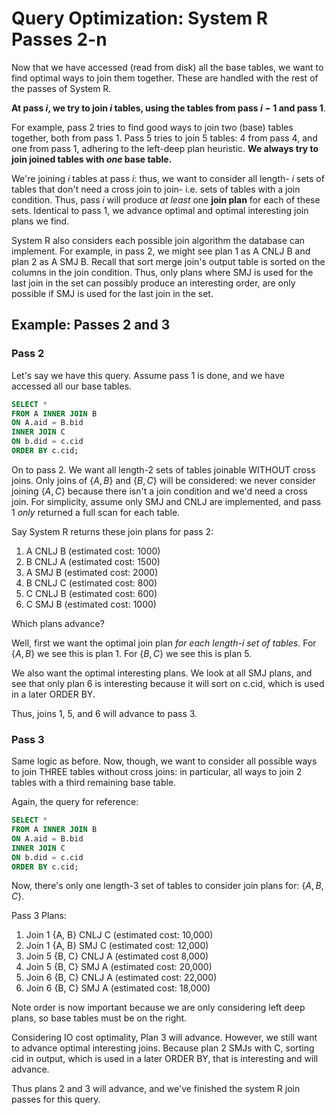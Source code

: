 # Query Optimization: System R Passes 2-n

Now that we have accessed (read from disk) all the base tables, we want to find optimal ways to join them together. These are handled with the rest of the passes of System R.

**At pass $i$, we try to join $i$ tables, using the tables from pass $i-1$ and pass 1**.

For example, pass 2 tries to find good ways to join two (base) tables together, both from pass 1. Pass 5 tries to join 5 tables: 4 from pass 4, and one from pass 1, adhering to the left-deep plan heuristic. **We always try to join joined tables with *one* base table.**

We're joining $i$ tables at pass $i$: thus, we want to consider all length- $i$ sets of tables that don't need a cross join to join- i.e. sets of tables with a join condition. Thus, pass $i$ will produce *at least* one **join plan** for each of these sets. Identical to pass 1, we advance optimal and optimal interesting join plans we find. 

System R also considers each possible join algorithm the database can implement. For example, in pass 2, we might see plan 1 as A CNLJ B and plan 2 as A SMJ B. Recall that sort merge join's output table is sorted on the columns in the join condition. Thus, only plans where SMJ is used for the last join in the set can possibly produce an interesting order, are only possible if SMJ is used for the last join in the set. 

## Example: Passes 2 and 3

### Pass 2

Let's say we have this query. Assume pass 1 is done, and we have accessed all our base tables. 

```sql
SELECT *
FROM A INNER JOIN B
ON A.aid = B.bid
INNER JOIN C
ON b.did = c.cid
ORDER BY c.cid;
```

On to pass 2. We want all length-2 sets of tables joinable WITHOUT cross joins. Only joins of $\{A,B\}$ and $\{B,C\}$ will be considered: we never consider joining $\{A,C\}$ because there isn't a join condition and we'd need a cross join. For simplicity, assume only SMJ and CNLJ are implemented, and pass 1 *only* returned a full scan for each table. 

Say System R returns these join plans for pass 2:

1. A CNLJ B (estimated cost: 1000)
2. B CNLJ A (estimated cost: 1500)
3. A SMJ B (estimated cost: 2000)
4. B CNLJ C (estimated cost: 800)
5. C CNLJ B (estimated cost: 600)
6. C SMJ B (estimated cost: 1000)

Which plans advance? 

Well, first we want the optimal join plan *for each length-i set of tables*. For $\{A,B\}$ we see this is plan 1. For $\{B,C\}$ we see this is plan 5.

We also want the optimal interesting plans. We look at all SMJ plans, and see that only plan 6 is interesting because it will sort on c.cid, which is used in a later ORDER BY. 

Thus, joins 1, 5, and 6 will advance to pass 3.

### Pass 3

Same logic as before. Now, though, we want to consider all possible ways to join THREE tables without cross joins: in particular, all ways to join 2 tables with a third remaining base table.

Again, the query for reference: 

```sql
SELECT *
FROM A INNER JOIN B
ON A.aid = B.bid
INNER JOIN C
ON b.did = c.cid
ORDER BY c.cid;
```

Now, there's only one length-3 set of tables to consider join plans for: $\{A,B,C\}$. 

Pass 3 Plans:

1. Join 1 {A, B} CNLJ C (estimated cost: 10,000)
2. Join 1 {A, B} SMJ C (estimated cost: 12,000)
3. Join 5 {B, C} CNLJ A (estimated cost 8,000)
4. Join 5 {B, C} SMJ A (estimated cost: 20,000)
5. Join 6 {B, C} CNLJ A (estimated cost: 22,000)
6. Join 6 {B, C} SMJ A (estimated cost: 18,000)

Note order is now important because we are only considering left deep plans, so base tables must be on the right.

Considering IO cost optimality, Plan 3 will advance. However, we still want to advance optimal interesting joins. Because plan 2 SMJs with C, sorting cid in output, which is used in a later ORDER BY, that is interesting and will advance. 

Thus plans 2 and 3 will advance, and we've finished the system R join passes for this query.
